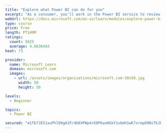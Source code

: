 ```yaml
---
title: "Explore what Power BI can do for you"
excerpt: "As a consumer, you'll work in the Power BI service to review and interact with content that has been shared with you. This module provides the foundational information that you need to work effectively in the Power BI service."
webUrl: https://docs.microsoft.com/en-us/learn/modules/explore-power-bi-service/
type: course
price: Free
length: PT1H9M
ratings:
  count: 5625
  average: 4.6636443
heat: 73

provider:
  name: Microsoft Learn
  domain: microsoft.com
  images:
    - url: /assets/images/organizations/microsoft.com-50x50.jpg
      width: 50
      height: 50

levels:
  - Beginner

topics:
  - Power BI

secured: "m1fb7JE51auPhl89gA1P/466XPWp4+E0P6aoHGkY1v6mhSwK7xrmpO9NiTkJPdt5niG7BVtS64KO1CoZtPADerywHleiMEtU2RnqP/Nw2ITmpDs+mfoL/RQ7ixiAsbmdIE3MFhM2kHaImtMrinEPavy8G8uLmWQGiPbHQ77eRuMTdkL7laubvhTYyn1fIO+rM0q+lzoCtHK+/ftzdDXYuxPHE3QpoxvMWaebUlYP1H1UbmCs3cG4kfZeO77eq3iNHDCEVdo80C+G+5LuZxoMENsAN/vCbVo1ZmKHzFkE6fC6lZ6aiHye5EqaoTiP7sNZzEd55gNWQkfZw9s1u3XKUCl2J2j1pote2dd9P+2XPfDxlSgPd8Pp5Utw2pJCTjTVHHrlIvSP5Z6t3UYHnlFxTw==;ZpDiGGZTFXErL8Th57w0lg=="
---
```


